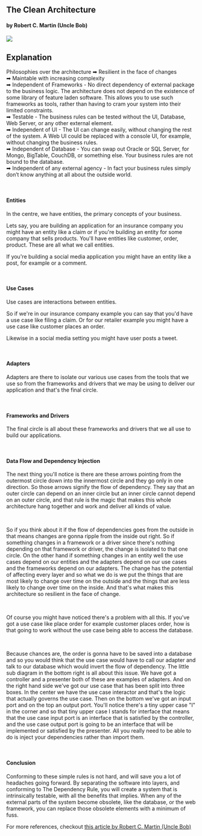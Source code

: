 ## The Clean Architecture
#### by Robert C. Martin (Uncle Bob)

![](https://blog.cleancoder.com/uncle-bob/images/2012-08-13-the-clean-architecture/CleanArchitecture.jpg)

## Explanation
Philosophies over the architecture
➡ Resilient in the face of changes <br />
➡ Maintable with increasing complexity <br />
➡ Independent of Frameworks - No direct dependency of external package to the business logic. The architecture does not depend on the existence of some library of feature laden software. This allows you to use such frameworks as tools, rather than having to cram your system into their limited constraints. <br />
➡ Testable - The business rules can be tested without the UI, Database, Web Server, or any other external element. <br />
➡ Independent of UI - The UI can change easily, without changing the rest of the system. A Web UI could be replaced with a console UI, for example, without changing the business rules. <br />
➡ Independent of Database - You can swap out Oracle or SQL Server, for Mongo, BigTable, CouchDB, or something else. Your business rules are not bound to the database. <br />
➡ Independent of any external agency - In fact your business rules simply don’t know anything at all about the outside world.

<br />

#### Entities
In the centre, we have entities, the primary concepts of your business.

Lets say, you are building an application for an insurance company you might have an entity like a claim or if you're building an entity for some company that sells products. You'll have entities like customer, order, product. 
These are all what we call entities. 

If you're building a social media application you might have an entity like a post, for example or a comment. 

<br />

#### Use Cases
Use cases are interactions between entities. 

So if we're in our insurance company example you can say that you'd have a use case like filing a claim. Or for our retailer example you might have a use case like customer places an order. 

Likewise in a social media setting you might have user posts a tweet.

<br />

#### Adapters
Adapters are there to isolate our various use cases from the tools that we use so from the frameworks and drivers that we may be using to deliver our application and that's the final circle.

<br />

#### Frameworks and Drivers
The final circle is all about these frameworks and drivers that we all use to build our applications.

<br />

#### Data Flow and Dependency Injection
The next thing you'll notice is there are these arrows pointing from the outermost circle down into the innermost circle and they go only in one direction. So those arrows signify the flow of dependency.
They say that an outer circle can depend on an inner circle but an inner circle cannot depend on an outer circle, and that rule is the magic that makes this whole architecture hang together and work and deliver all kinds of value. 

<br />

So if you think about it if the flow of dependencies goes from the outside in that means changes are gonna ripple from the inside out right. So if something changes in a framework or a driver since there's nothing depending on that framework or driver, the change is isolated to that one circle. On the other hand if something changes in an
entity well the use cases depend on our entities and the adapters depend on our use cases and the frameworks depend on our adapters. The change has the potential of affecting every layer and so what we do is we put the things that are most likely to change over time on the outside and the things that are less likely to change over time on the inside. And that's what makes this architecture so resilient in the face of change. 

<br />

Of course you might have noticed there's a problem with all this. If you've got a use case like place order for example customer places order, how is that going to work without the use case being able to access the database. 

<br />

Because chances are, the order is gonna have to be saved into a database and so you would think that the use case would have to call our adapter and talk to our database which would invert the flow of dependency. The little sub diagram in the bottom right is all about this issue. We have got a controller and a presenter both of these are examples of adapters. And on the right hand side we've got our use case that has been split into three boxes. 
In the center we have the use case interactor and that's the logic that actually governs the use case. Then on the bottom we've got an input port and on the top an output port. You'll notice there's a tiny upper case "I" in the corner and so that tiny upper case I stands for interface that means that the use case input port is an interface that is satisfied by the controller, and the use case output port is going to be an interface that will be implemented or satisfied by the presenter. All you really need to be able to do is inject your dependencies rather than import them.

<br />

#### Conclusion
Conforming to these simple rules is not hard, and will save you a lot of headaches going forward. By separating the software into layers, and conforming to The Dependency Rule, you will create a system that is intrinsically testable, with all the benefits that implies. When any of the external parts of the system become obsolete, like the database, or the web framework, you can replace those obsolete elements with a minimum of fuss.

For more references, checkout [this article by Robert C. Martin (Uncle Bob)](https://blog.cleancoder.com/uncle-bob/2012/08/13/the-clean-architecture.html) 
